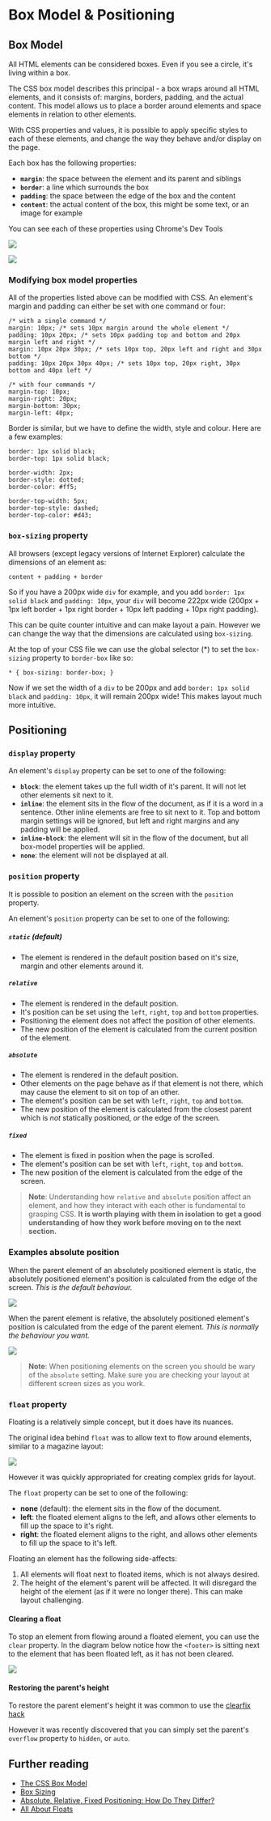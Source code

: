# Box Model & Positioning

## Box Model

All HTML elements can be considered boxes. Even if you see a circle, it's living within a box.

The CSS box model describes this principal - a box wraps around all HTML elements, and it consists of: margins, borders, padding, and the actual content. This model allows us to place a border around elements and space elements in relation to other elements.

With CSS properties and values, it is possible to apply specific styles to each of these elements, and change the way they behave and/or display on the page.

Each box has the following properties:

- **`margin`**: the space between the element and its parent and siblings
- **`border`**: a line which surrounds the box
- **`padding`**: the space between the edge of the box and the content
- **`content`**: the actual content of the box, this might be some text, or an image for example

You can see each of these properties using Chrome's Dev Tools

![](https://camo.githubusercontent.com/1817e95e5cb23e78154d6a7305d14af470e41928/687474703a2f2f692e696d6775722e636f6d2f615864633777422e6a7067)

![](https://camo.githubusercontent.com/98dfda4818eaa54bd2e7ed3614cc0b172489a2aa/687474703a2f2f692e696d6775722e636f6d2f6f6250626274422e706e67)

### Modifying box model properties

All of the properties listed above can be modified with CSS. An element's margin and padding can either be set with one command or four:

```
/* with a single command */
margin: 10px; /* sets 10px margin around the whole element */
padding: 10px 20px; /* sets 10px padding top and bottom and 20px margin left and right */
margin: 10px 20px 30px; /* sets 10px top, 20px left and right and 30px bottom */
padding: 10px 20px 30px 40px; /* sets 10px top, 20px right, 30px bottom and 40px left */

/* with four commands */
margin-top: 10px;
margin-right: 20px;
margin-bottom: 30px;
margin-left: 40px;
```

Border is similar, but we have to define the width, style and colour. Here are a few examples:

```
border: 1px solid black;
border-top: 1px solid black;

border-width: 2px;
border-style: dotted;
border-color: #ff5;

border-top-width: 5px;
border-top-style: dashed;
border-top-color: #d43;
```

### `box-sizing` property

All browsers (except legacy versions of Internet Explorer) calculate the dimensions of an element as:

```
content + padding + border
```

So if you have a 200px wide `div` for example, and you add `border: 1px solid black` and `padding: 10px`, your `div` will become 222px wide (200px + 1px left border + 1px right border + 10px left padding + 10px right padding).

This can be quite counter intuitive and can make layout a pain. However we can change the way that the dimensions are calculated using `box-sizing`.

At the top of your CSS file we can use the global selector (\*) to set the `box-sizing` property to `border-box` like so:

```
* { box-sizing: border-box; }
```

Now if we set the width of a `div` to be 200px and add `border: 1px solid black` and `padding: 10px`, it will remain 200px wide! This makes layout much more intuitive.

## Positioning

### `display` property

An element's `display` property can be set to one of the following:

- **`block`**: the element takes up the full width of it's parent. It will not let other elements sit next to it.
- **`inline`**: the element sits in the flow of the document, as if it is a word in a sentence. Other inline elements are free to sit next to it. Top and bottom margin settings will be ignored, but left and right margins and any padding
will be applied.
- **`inline-block`**: the element will sit in the flow of the document, but all box-model properties will be applied.
- **`none`**: the element will not be displayed at all.

### `position` property

It is possible to position an element on the screen with the `position` property.

An element's `position` property can be set to one of the following:

##### `static` (default)
  - The element is rendered in the default position based on it's size, margin and other elements around it.

##### `relative`
  - The element is rendered in the default position.
  - It's position can be set using the `left`, `right`, `top` and `bottom` properties.
  - Positioning the element does not affect the position of other elements.
  - The new position of the element is calculated from the current position of the element.

##### `absolute`
  - The element is rendered in the default position.
  - Other elements on the page behave as if that element is not there, which may cause the element to sit on top of an other.
  - The element's position can be set with `left`, `right`, `top` and `bottom`.
  - The new position of the element is calculated from the closest parent which is _not_ statically positioned, _or_ the edge of the screen.

##### `fixed`
  - The element is fixed in position when the page is scrolled.
  - The element's position can be set with `left`, `right`, `top` and `bottom`.
  - The new position of the element is calculated from the edge of the screen.

>**Note**: Understanding how `relative` and `absolute` position affect an element, and how they interact with each other is fundamental to grasping CSS. **It is worth playing with them in isolation to get a good understanding of how they work before moving on to the next section.**

### Examples absolute position

When the parent element of an absolutely positioned element is static, the absolutely positioned element's position is calculated from the edge of the screen. _This is the default behaviour._

![](https://camo.githubusercontent.com/e570e37105edb51dc74ba7cd8daf247f1b2c0e4a/68747470733a2f2f692e696d6775722e636f6d2f3076476350464c2e706e67)

When the parent element is relative, the absolutely positioned element's position is calculated from the edge of the parent element. _This is normally the behaviour you want._

![](https://camo.githubusercontent.com/1b5a6edb9d3658d214b3ba4924ae3d81b13d352e/68747470733a2f2f692e696d6775722e636f6d2f4c5264376c42792e706e67)

>**Note**: When positioning elements on the screen you should be wary of the `absolute` setting. Make sure you are checking your layout at different screen sizes as you work.

### `float` property

Floating is a relatively simple concept, but it does have its nuances.

The original idea behind `float` was to allow text to flow around elements, similar to a magazine layout:

![](https://cloud.githubusercontent.com/assets/40461/8234489/3b61ef02-15d4-11e5-8864-435fb6e0c3cc.png)

However it was quickly appropriated for creating complex grids for layout.

The `float` property can be set to one of the following:

- **none** (default): the element sits in the flow of the document.
- **left**: the floated element aligns to the left, and allows other elements to fill up the space to it's right.
- **right**: the floated element aligns to the right, and allows other elements to fill up the space to it's left.

Floating an element has the following side-affects:

1. All elements will float next to floated items, which is not always desired.
1. The height of the element's parent will be affected. It will disregard the height of the element (as if it were no longer there). This can make layout challenging.

#### Clearing a float

To stop an element from flowing around a floated element, you can use the `clear` property. In the diagram below notice how the `<footer>` is sitting next to the element that has been floated left, as it has not been cleared.

![](https://cloud.githubusercontent.com/assets/40461/8234478/287c1156-15d4-11e5-9901-ba9090a5bf70.png)

#### Restoring the parent's height

To restore the parent element's height it was common to use the [clearfix hack](https://css-tricks.com/snippets/css/clear-fix/)

However it was recently discovered that you can simply set the parent's `overflow` property to `hidden`, or `auto`.

## Further reading

- [The CSS Box Model](https://css-tricks.com/the-css-box-model/)
- [Box Sizing](https://css-tricks.com/box-sizing/)
- [Absolute, Relative, Fixed Positioning: How Do They Differ?](https://css-tricks.com/absolute-relative-fixed-positioining-how-do-they-differ/)
- [All About Floats](https://css-tricks.com/all-about-floats/)

